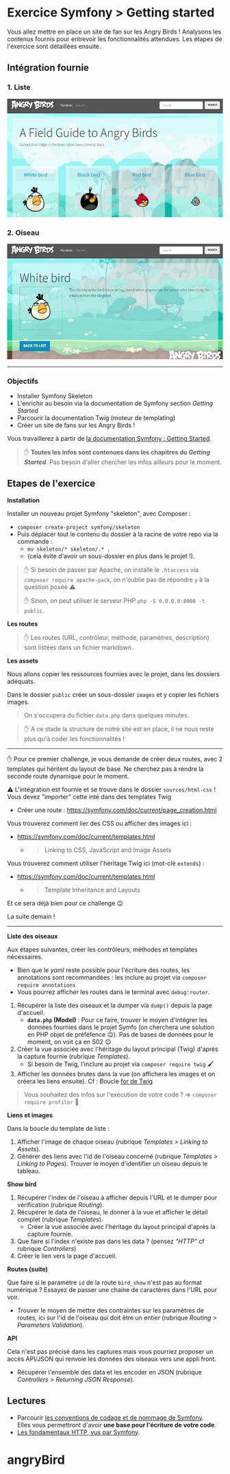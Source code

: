 # Exercice Symfony > Getting started

Vous allez mettre en place un site de fan sur les Angry Birds ! Analysons les contenus fournis pour entrevoir les fonctionnalités attendues. Les étapes de l'exercice sont détaillées ensuite.

## Intégration fournie

### 1. Liste

<kbd>![](README/01-list.png)</kbd>

### 2. Oiseau

<kbd>![](README/02-bird.png)</kbd>

---

### Objectifs

- Installer Symfony Skeleton
- L'enrichir au besoin via la documentation de Symfony section _Getting Started_
- Parcourir la documentation Twig (moteur de templating)
- Créer un site de fans sur les Angry Birds !

Vous travaillerez à partir de [la documentation Symfony : Getting Started](https://symfony.com/doc/current/index.html).

> :hand: **Toutes les infos sont contenues dans les chapitres du _Getting Started_**. Pas besoin d'aller chercher les infos ailleurs pour le moment.

## Etapes de l'exercice

**Installation**

Installer un nouveau projet Symfony "skeleton", avec Composer : 
- `composer create-project symfony/skeleton`
- Puis déplacer tout le contenu du dossier à la racine de votre repo via la commande :
  - `mv skeleton/* skeleton/.* .`
  - (cela évite d'avoir un sous-dossier en plus dans le projet !).

> :hand: Si besoin de passer par Apache, on installe le `.htaccess` via `composer require apache-pack`, on n'oublie pas de répondre `y` à la question posée :warning:
> 
> :hand: Sinon, on peut utiliser le serveur PHP `php -S 0.0.0.0:8000 -t public`.

**Les routes**

> :hand: Les routes (URL, contrôleur, méthode, paramètres, description) sont listées dans un fichier markdown.

**Les assets**

Nous allons copier les ressources fournies avec le projet, dans les dossiers adéquats.

Dans le dossier `public` créer un sous-dossier `images` et y copier les fichiers images.

> On s'occupera du fichier `data.php` dans quelques minutes.

> :hand: A ce stade la structure de notre site est en place, il ne nous reste plus qu'à coder les fonctionnalités !

---

:hand: Pour ce premier challenge, je vous demande de créer deux routes, avec 2 templates qui héritent du layout de base. Ne cherchez pas à rendre la seconde route dynamique pour le moment.

⚠️ L'intégration est fournie et se trouve dans le dossier `sources/html-css` ! Vous devez "importer" cette inté dans des templates Twig

- Créer une route : https://symfony.com/doc/current/page_creation.html

Vous trouverez comment lier des CSS ou afficher des images ici : 
- https://symfony.com/doc/current/templates.html
  - > Linking to CSS, JavaScript and Image Assets

Vous trouverez comment utiliser l'héritage Twig ici (mot-clé `extends`) : 
- https://symfony.com/doc/current/templates.html
  - > Template Inheritance and Layouts

Et ce sera déjà bien pour ce challenge 😉

La suite demain !

---

**Liste des oiseaux**

Aux étapes suivantes, créer les contrôleurs, méthodes et templates nécessaires.

- Bien que le _yaml_ reste possible pour l'écriture des routes, les annotations sont recommandées : les inclure au projet via `composer require annotations`
- Vous pourrez afficher les routes dans le terminal avec `debug:router`.


1. Récupérer la liste des oiseaux et la dumper via `dump()` depuis la page d'accueil.
   - **`data.php` (Model)** : Pour ce faire, trouver le moyen d'intégrer les données fournies dans le projet Symfo (on cherchera une solution en PHP objet de préféfence :wink:). Pas de bases de données pour le moment, on voit ça en S02 :wink:
2. Créer la vue associée avec l'héritage du layout principal (Twig) d'après la capture fournie (rubrique _Templates_).
   - Si besoin de Twig, l'inclure au projet via `composer require twig` :paintbrush:
3. Afficher les données brutes dans la vue (on affichera les images et on créera les liens ensuite). Cf : Boucle [for de Twig](https://twig.symfony.com/doc/3.x/tags/for.html)

> Vous souhaitez des infos sur l'exécution de votre code ? => `composer require profiler` :tada:

**Liens et images**

Dans la boucle du template de liste :

1. Afficher l'image de chaque oiseau (rubrique _Templates > Linking to Assets_).
2. Générer des liens avec l'id de l'oiseau concerné (rubrique _Templates > Linking to Pages_). Trouver le moyen d'identifier un oiseau depuis le tableau.

**Show bird**

1. Récupérer l'index de l'oiseau à afficher depuis l'URL et le dumper pour vérification (rubrique _Routing_).
2. Récupérer le data de l'oiseau, le donner à la vue et afficher le détail complet (rubrique _Templates_).
   - Créer la vue associée avec l'héritage du layout principal d'après la capture fournie.
3. Que faire si l'index n'existe pas dans les data ? (pensez _"HTTP"_ cf rubrique _Controllers_)
4. Créer le lien vers la page d'accueil.

**Routes (suite)**

Que faire si le paramètre `id` de la route `bird_show` n'est pas au format numérique ? Essayez de passer une chaine de caractères dans l'URL pour voir.

- Trouver le moyen de mettre des contraintes sur les paramètres de routes, ici sur l'id de l'oiseau qui doit être un entier (rubrique _Routing > Parameters Validation_).

**API**

Cela n'est pas précisé dans les captures mais vous pourriez proposer un accès API/JSON qui renvoie les données des oiseaux vers une appli front.
- Récupérer l'ensemble des data et les encoder en JSON (rubrique _Controllers > Returning JSON Response_).

## Lectures

- Parcourir [les conventions de codage et de nommage de Symfony](https://symfony.com/doc/current/contributing/code/standards.html).  
Elles vous permettront d'avoir **une base pour l'écriture de votre code**.
- [Les fondamentaux HTTP, vus par Symfony](https://symfony.com/doc/current/introduction/http_fundamentals.html).
# angryBird
